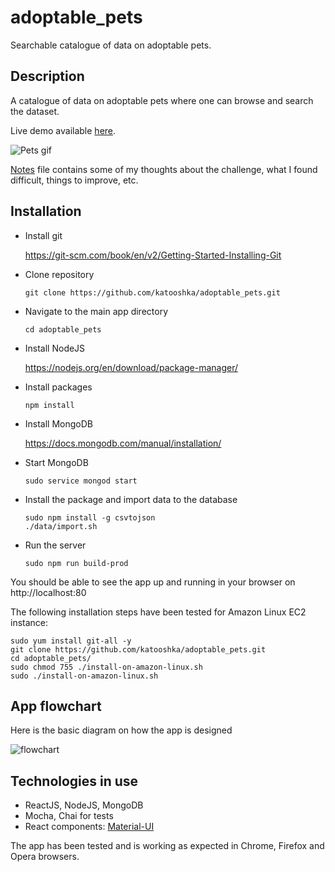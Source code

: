# adoptable_pets
Searchable catalogue of data on adoptable pets.

## Description

A catalogue of data on adoptable pets where one can browse and search the dataset. 

Live demo available [here](http://ec2-35-178-39-97.eu-west-2.compute.amazonaws.com/).

![Pets gif](https://github.com/katooshka/adoptable_pets/blob/master/pets.gif)

[Notes](https://github.com/katooshka/adoptable_pets/blob/master/notes.md) file contains some of my thoughts about the challenge, what I found difficult, things to improve, etc.

## Installation

* Install git
  
  https://git-scm.com/book/en/v2/Getting-Started-Installing-Git

* Clone repository

  `git clone https://github.com/katooshka/adoptable_pets.git`

* Navigate to the main app directory

  `cd adoptable_pets`

* Install NodeJS

  https://nodejs.org/en/download/package-manager/

* Install packages

  `npm install`

* Install MongoDB

  https://docs.mongodb.com/manual/installation/

* Start MongoDB

  `sudo service mongod start`
* Install the package and import data to the database

  ```
  sudo npm install -g csvtojson
  ./data/import.sh
  ```
* Run the server

  `sudo npm run build-prod`

You should be able to see the app up and running in your browser on http://localhost:80

The following installation steps have been tested for Amazon Linux EC2 instance:

  ```
  sudo yum install git-all -y
  git clone https://github.com/katooshka/adoptable_pets.git
  cd adoptable_pets/
  sudo chmod 755 ./install-on-amazon-linux.sh
  sudo ./install-on-amazon-linux.sh
  ```
  
## App flowchart
Here is the basic diagram on how the app is designed

![flowchart](https://user-images.githubusercontent.com/14299978/38213121-0d1d0d9a-36b8-11e8-9a98-75dbc6db7ac1.png)

## Technologies in use
* ReactJS, NodeJS, MongoDB
* Mocha, Chai for tests
* React components: [Material-UI](http://www.material-ui.com/)

The app has been tested and is working as expected in Chrome, Firefox and Opera browsers.



